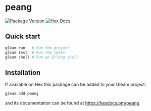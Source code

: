 # peang

[![Package Version](https://img.shields.io/hexpm/v/peang)](https://hex.pm/packages/peang)
[![Hex Docs](https://img.shields.io/badge/hex-docs-ffaff3)](https://hexdocs.pm/peang/)

## Quick start

```sh
gleam run   # Run the project
gleam test  # Run the tests
gleam shell # Run an Erlang shell
```

## Installation

If available on Hex this package can be added to your Gleam project:

```sh
gleam add peang
```

and its documentation can be found at <https://hexdocs.pm/peang>.
